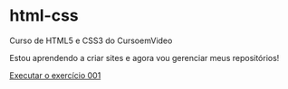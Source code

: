 # html-css
 Curso de HTML5 e CSS3 do CursoemVideo

Estou aprendendo a criar sites e agora vou gerenciar meus repositórios!

<a href="https://dxv111.github.io/html-css/exercicios/ex001/index.html">Executar o exercício 001</a>
